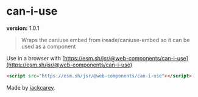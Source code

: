 # can-i-use

**version:** 1.0.1

> Wraps the caniuse embed from ireade/caniuse-embed so it can be used as a component

Use in a browser with [https://esm.sh/jsr/@web-components/can-i-use](https://esm.sh/jsr/@web-components/can-i-use)

```html
<script src="https://esm.sh/jsr/@web-components/can-i-use"></script>
```

Made by [jackcarey](https://jackcarey.co.uk).